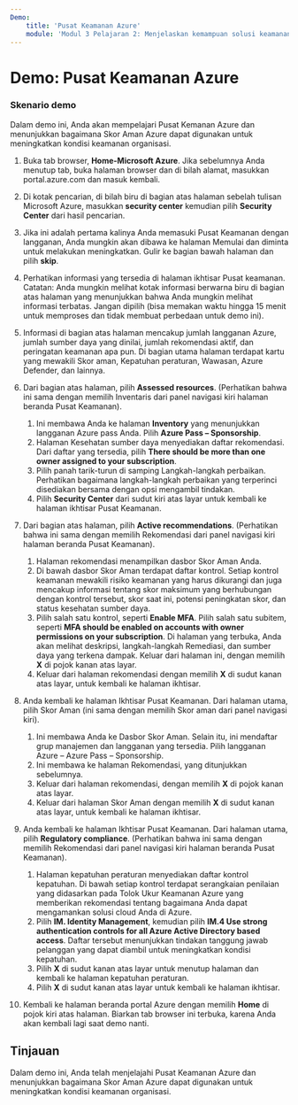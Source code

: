 ```yaml
---
Demo:
    title: 'Pusat Keamanan Azure'
    module: 'Modul 3 Pelajaran 2: Menjelaskan kemampuan solusi keamanan Microsoft: Menjelaskan kemampuan manajemen keamanan Azure'
---
```


# Demo: Pusat Keamanan Azure

### Skenario demo

Dalam demo ini, Anda akan mempelajari Pusat Kemanan Azure dan menunjukkan bagaimana Skor Aman Azure dapat digunakan untuk meningkatkan kondisi keamanan organisasi.

1. Buka tab browser, **Home-Microsoft Azure**.  Jika sebelumnya Anda menutup tab, buka halaman browser dan di bilah alamat, masukkan portal.azure.com dan masuk kembali.

1. Di kotak pencarian, di bilah biru di bagian atas halaman sebelah tulisan Microsoft Azure, masukkan **security center** kemudian pilih **Security Center** dari hasil pencarian.

1. Jika ini adalah pertama kalinya Anda memasuki Pusat Keamanan dengan langganan, Anda mungkin akan dibawa ke halaman Memulai dan diminta untuk melakukan meningkatkan.  Gulir ke bagian bawah halaman dan pilih **skip**.

1. Perhatikan informasi yang tersedia di halaman ikhtisar Pusat keamanan.  Catatan: Anda mungkin melihat kotak informasi berwarna biru di bagian atas halaman yang menunjukkan bahwa Anda mungkin melihat informasi terbatas.  Jangan dipilih (bisa memakan waktu hingga 15 menit untuk memproses dan tidak membuat perbedaan untuk demo ini).

1. Informasi di bagian atas halaman mencakup jumlah langganan Azure, jumlah sumber daya yang dinilai, jumlah rekomendasi aktif, dan peringatan keamanan apa pun.  Di bagian utama halaman terdapat kartu yang mewakili Skor aman, Kepatuhan peraturan, Wawasan, Azure Defender, dan lainnya.  

1. Dari bagian atas halaman, pilih **Assessed resources**.  (Perhatikan bahwa ini sama dengan memilih Inventaris dari panel navigasi kiri halaman beranda Pusat Keamanan).
    1. Ini membawa Anda ke halaman **Inventory** yang menunjukkan langganan Azure pass Anda.  Pilih **Azure Pass – Sponsorship**.
    1. Halaman Kesehatan sumber daya menyediakan daftar rekomendasi.  Dari daftar yang tersedia, pilih **There should be more than one owner assigned to your subscription**.
    1. Pilih panah tarik-turun di samping Langkah-langkah perbaikan. Perhatikan bagaimana langkah-langkah perbaikan yang terperinci disediakan bersama dengan opsi mengambil tindakan.  
    1. Pilih **Security Center** dari sudut kiri atas layar untuk kembali ke halaman ikhtisar Pusat Keamanan.

1. Dari bagian atas halaman, pilih **Active recommendations**.  (Perhatikan bahwa ini sama dengan memilih Rekomendasi dari panel navigasi kiri halaman beranda Pusat Keamanan).
    1. Halaman rekomendasi menampilkan dasbor Skor Aman Anda. 
    1. Di bawah dasbor Skor Aman terdapat daftar kontrol. Setiap kontrol keamanan mewakili risiko keamanan yang harus dikurangi dan juga mencakup informasi tentang skor maksimum yang berhubungan dengan kontrol tersebut, skor saat ini, potensi peningkatan skor, dan status kesehatan sumber daya.  
    1. Pilih salah satu kontrol, seperti **Enable MFA**.  Pilih salah satu subitem, seperti **MFA should be enabled on accounts with owner permissions on your subscription**.  Di halaman yang terbuka, Anda akan melihat deskripsi, langkah-langkah Remediasi, dan sumber daya yang terkena dampak. Keluar dari halaman ini, dengan memilih **X** di pojok kanan atas layar.
    1. Keluar dari halaman rekomendasi dengan memilih **X** di sudut kanan atas layar, untuk kembali ke halaman ikhtisar.

1. Anda kembali ke halaman Ikhtisar Pusat Keamanan.  Dari halaman utama, pilih Skor Aman (ini sama dengan memilih Skor aman dari panel navigasi kiri).
    1. Ini membawa Anda ke Dasbor Skor Aman.  Selain itu, ini mendaftar grup manajemen dan langganan yang tersedia.  Pilih langganan Azure – Azure Pass – Sponsorship.
    1. Ini membawa ke halaman Rekomendasi, yang ditunjukkan sebelumnya.
    1. Keluar dari halaman rekomendasi, dengan memilih **X** di pojok kanan atas layar.
    1. Keluar dari halaman Skor Aman dengan memilih **X** di sudut kanan atas layar, untuk kembali ke halaman ikhtisar.

1. Anda kembali ke halaman Ikhtisar Pusat Keamanan.  Dari halaman utama, pilih **Regulatory compliance**. (Perhatikan bahwa ini sama dengan memilih Rekomendasi dari panel navigasi kiri halaman beranda Pusat Keamanan).
    1. Halaman kepatuhan peraturan menyediakan daftar kontrol kepatuhan.  Di bawah setiap kontrol terdapat serangkaian penilaian yang didasarkan pada Tolok Ukur Keamanan Azure yang memberikan rekomendasi tentang bagaimana Anda dapat mengamankan solusi cloud Anda di Azure.
    1. Pilih **IM. Identity Management**, kemudian pilih **IM.4 Use strong authentication controls for all Azure Active Directory based access**.  Daftar tersebut menunjukkan tindakan tanggung jawab pelanggan yang dapat diambil untuk meningkatkan kondisi kepatuhan.
    1. Pilih **X** di sudut kanan atas layar untuk menutup halaman dan kembali ke halaman kepatuhan peraturan.
    1. Pilih **X** di sudut kanan atas layar untuk kembali ke halaman ikhtisar.

1. Kembali ke halaman beranda portal Azure dengan memilih **Home** di pojok kiri atas halaman.  Biarkan tab browser ini terbuka, karena Anda akan kembali lagi saat demo nanti.

## Tinjauan

Dalam demo ini, Anda telah menjelajahi Pusat Keamanan Azure dan menunjukkan bagaimana Skor Aman Azure dapat digunakan untuk meningkatkan kondisi keamanan organisasi.
